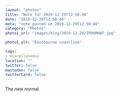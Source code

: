 ```yaml
---
layout: "photos"
title: "Note for 2019-12-29T12:50:48"
date: "2019-12-29T12:50:48"
meta: "note posted on 2019-12-29T12:50:48"
category: "Photos"
photo1_url: "images/blog/2019-12-29/IP0UMHWT.jpg"

photo1_alt: "Eastbourne coastline"

tags:
- miscellaneous
location: ""
twitter: false
mastodon: false
twitterCard: false
---
```

The new normal
